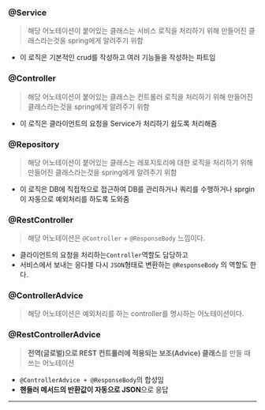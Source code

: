 ### @Service

> 해당 어노테이션이 붙어있는 클래스는 서비스 로직을 처리하기 위해 만들어진 클래스라는것을 spring에게 알려주기 위함

- 이 로직은 기본적인 crud를 작성하고 여러 기능들을 작성하는 파트임

### @Controller

> 해당 어노테이션이 붙어있는 클래스는 컨트롤러 로직을 처리하기 위해 만들어진 클래스라는것을 spring에게 알려주기 위함

- 이 로직은 클라이언트의 요청을 Service가 처리하기 쉽도록 처리해줌

### @Repository

> 해당 어노테이션이 붙어있는 클래스는 레포지토리에 대한 로직을 처리하기 위해 만들어진 클래스라는것을 spring에게 알려주기 위함

- 이 로직은 DB에 직접적으로 접근하여 DB를 관리하거나 쿼리를 수행하거나 sprgin이 자동으로 예외처리를 하도록 도와줌

### @RestController

> 해당 어노테이션은 `@Controller` + `@ResponseBody` 느낌이다.

- 클라이언트의 요청을 처리하는`Controller`역할도 담당하고
- 서비스에서 보내는 응다블 다시 `JSON`형태로 변환하는 `@ResponseBody` 의 역할도 한다.

### @ControllerAdvice

> 해당 어노테이션은 예외처리를 하는 controller를 명시하는 어노테이션이다.

### @RestControllerAdvice

> **전역(글로벌)으로 REST 컨트롤러에 적용되는 보조(Advice) 클래스**를 만들 때 쓰는 어노테이션

- `@ControllerAdvice + @ResponseBody`의 합성임
- **핸들러 메서드의 반환값이 자동으로 JSON**으로 응답

---